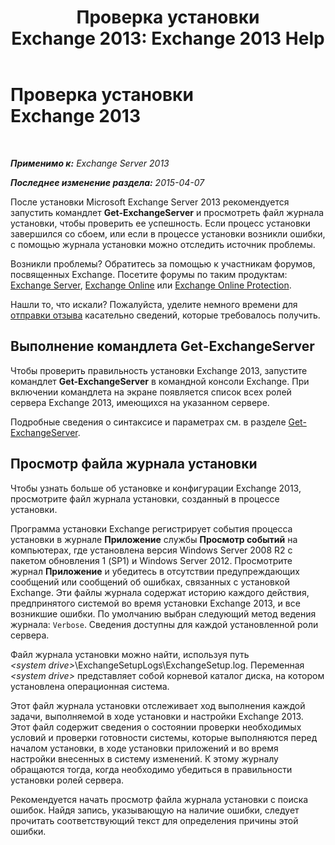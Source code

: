﻿---
title: 'Проверка установки Exchange 2013: Exchange 2013 Help'
TOCTitle: Проверка установки Exchange 2013
ms:assetid: fdd20a2a-c8c1-4d17-b813-3c05d88a4411
ms:mtpsurl: https://technet.microsoft.com/ru-ru/library/Bb125254(v=EXCHG.150)
ms:contentKeyID: 50489576
ms.date: 04/30/2018
mtps_version: v=EXCHG.150
ms.translationtype: HT
---

# Проверка установки Exchange 2013

 

_**Применимо к:** Exchange Server 2013_

_**Последнее изменение раздела:** 2015-04-07_

После установки Microsoft Exchange Server 2013 рекомендуется запустить командлет **Get-ExchangeServer** и просмотреть файл журнала установки, чтобы проверить ее успешность. Если процесс установки завершился со сбоем, или если в процессе установки возникли ошибки, с помощью журнала установки можно отследить источник проблемы.

Возникли проблемы? Обратитесь за помощью к участникам форумов, посвященных Exchange. Посетите форумы по таким продуктам: [Exchange Server](https://go.microsoft.com/fwlink/p/?linkid=60612), [Exchange Online](https://go.microsoft.com/fwlink/p/?linkid=267542) или [Exchange Online Protection](https://go.microsoft.com/fwlink/p/?linkid=285351).

Нашли то, что искали? Пожалуйста, уделите немного времени для [отправки отзыва](mailto:exsetuphelpfeedback@microsoft.com?subject=exchange%202013%20setup%20help%20feedbac) касательно сведений, которые требовалось получить.

## Выполнение командлета Get-ExchangeServer

Чтобы проверить правильность установки Exchange 2013, запустите командлет **Get-ExchangeServer** в командной консоли Exchange. При включении командлета на экране появляется список всех ролей сервера Exchange 2013, имеющихся на указанном сервере.

Подробные сведения о синтаксисе и параметрах см. в разделе [Get-ExchangeServer](https://technet.microsoft.com/ru-ru/library/bb123873\(v=exchg.150\)).

## Просмотр файла журнала установки

Чтобы узнать больше об установке и конфигурации Exchange 2013, просмотрите файл журнала установки, созданный в процессе установки.

Программа установки Exchange регистрирует события процесса установки в журнале **Приложение** службы **Просмотр событий** на компьютерах, где установлена версия Windows Server 2008 R2 с пакетом обновления 1 (SP1) и Windows Server 2012. Просмотрите журнал **Приложение** и убедитесь в отсутствии предупреждающих сообщений или сообщений об ошибках, связанных с установкой Exchange. Эти файлы журнала содержат историю каждого действия, предпринятого системой во время установки Exchange 2013, и все возникшие ошибки. По умолчанию выбран следующий метод ведения журнала: `Verbose`. Сведения доступны для каждой установленной роли сервера.

Файл журнала установки можно найти, используя путь *\<system drive\>*\\ExchangeSetupLogs\\ExchangeSetup.log. Переменная *\<system drive\>* представляет собой корневой каталог диска, на котором установлена ​​операционная система.

Этот файл журнала установки отслеживает ход выполнения каждой задачи, выполняемой в ходе установки и настройки Exchange 2013. Этот файл содержит сведения о состоянии проверки необходимых условий и проверки готовности системы, которые выполняются перед началом установки, в ходе установки приложений и во время настройки внесенных в систему изменений. К этому журналу обращаются тогда, когда необходимо убедиться в правильности установки ролей сервера.

Рекомендуется начать просмотр файла журнала установки с поиска ошибок. Найдя запись, указывающую на наличие ошибки, следует прочитать соответствующий текст для определения причины этой ошибки.

